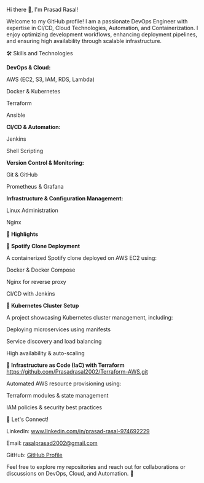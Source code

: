 Hi there 👋, I'm Prasad Rasal!

Welcome to my GitHub profile! I am a passionate DevOps Engineer with expertise in CI/CD, Cloud Technologies, Automation, and Containerization. I enjoy optimizing development workflows, enhancing deployment pipelines, and ensuring high availability through scalable infrastructure.

🛠️ Skills and Technologies

**DevOps & Cloud:**

AWS (EC2, S3, IAM, RDS, Lambda)

Docker & Kubernetes

Terraform

Ansible

**CI/CD & Automation:**

Jenkins

Shell Scripting

**Version Control & Monitoring:**

Git & GitHub

Prometheus & Grafana

**Infrastructure & Configuration Management:**

Linux Administration

Nginx

**🌟 Highlights**

**🔹 Spotify Clone Deployment**

A containerized Spotify clone deployed on AWS EC2 using:

Docker & Docker Compose

Nginx for reverse proxy

CI/CD with Jenkins

**🔹 Kubernetes Cluster Setup**

A project showcasing Kubernetes cluster management, including:

Deploying microservices using manifests

Service discovery and load balancing

High availability & auto-scaling

**🔹 Infrastructure as Code (IaC) with Terraform**
https://github.com/Prasadrasal2002/Terraform-AWS.git

Automated AWS resource provisioning using:

Terraform modules & state management

IAM policies & security best practices


💬 Let's Connect!

LinkedIn: www.linkedin.com/in/prasad-rasal-974692229

Email: rasalprasad2002@gmail.com

GitHub: [GitHub Profile](https://github.com/Prasadrasal2002/)

Feel free to explore my repositories and reach out for collaborations or discussions on DevOps, Cloud, and Automation. 🚀

